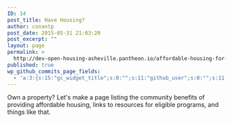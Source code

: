 ```yaml
---
ID: 14
post_title: Have Housing?
author: conantp
post_date: 2015-05-31 21:03:20
post_excerpt: ""
layout: page
permalink: >
  http://dev-open-housing-asheville.pantheon.io/affordable-housing-for-owners/
published: true
wp_github_commits_page_fields:
  - 'a:3:{s:15:"gc_widget_title";s:0:"";s:11:"github_user";s:0:"";s:11:"github_repo";s:0:"";}'
---
```

Own a property? Let's make a page listing the community benefits of providing affordable housing, links to resources for eligible programs, and things like that.